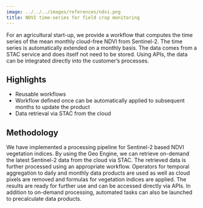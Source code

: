 ```yaml
---
image: ../../../images/references/ndvi.png
title: NDVI time-series for field crop monitoring
---
```


For an agricultural start-up, we provide a workflow that computes the time series of the mean monthly cloud-free NDVI from Sentinel-2. The time series is automatically extended on a monthly basis. The data comes from a STAC service and does itself not need to be stored. Using APIs, the data can be integrated directly into the customer’s processes.

## Highlights

- Reusable workflows
- Workflow defined once can be automatically applied to subsequent months to update the product
- Data retrieval via STAC from the cloud

## Methodology

We have implemented a processing pipeline for Sentinel-2 based NDVI vegetation indices. By using the Geo Engine, we can retrieve on-demand the latest Sentinel-2 data from the cloud via STAC. The retrieved data is further processed using an appropriate workflow. Operators for temporal aggregation to daily and monthly data products are used as well as cloud pixels are removed and formulas for vegetation indices are applied. The results are ready for further use and can be accessed directly via APIs. In addition to on-demand processing, automated tasks can also be launched to precalculate data products.
